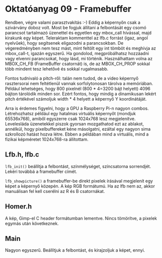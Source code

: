 Oktatóanyag 09 - Framebuffer
============================

Rendben, végre valami parasztvakítás :-) Eddig a képernyőn csak a szivárvány doboz volt. Most be fogjuk állítani a felbontását
egy csomó parancsot tartalmazó üzenettel és egyetlen egy mbox_call hívással, majd kirakunk egy képet. Teleraktam
kommenttel az lfb.c forrást (igaz, angol nyelvűek), hogy segítsenek eligazodni a parancsokban. De végeredményben
nem tesz mást, mint feltölt egy int tömböt és meghívja az mbox_call-t, igazán egyszerű. Ha gondolod, megpróbálhatsz
hozzáadni vagy elvenni parancsokat, hogy lásd, mi történik. Használhattam volna az MBOX_CH_FB (FrameBuffer csatornát)
is, de az MBOX_CH_PROP sokkal több mindent tesz lehetővé és sokkal rugalmasabb.

Fontos tudnivaló a pitch-ről: talán nem tudod, de a video képernyő rasztersorai nem feltétlenül vannak sorfolytonosan
tárolva a memóriában. Például lehetséges, hogy 800 pixelnél (800 * 4=3200 bájt helyett) 4096 bájton tárolódik minden
sor. Ezért fontos, hogy mindig a dinamikusan lekért pitch értékével számoljuk width * 4 helyett a képernyő Y
koordinátáját.

Arra is érdemes figyelni, hogy a GPU a Raspberry Pi-n nagyon combos. Létrehozhatsz például egy hatalmas virtuális
képernyőt (mondjuk 65536x768), amiből egyszerre csak 1024x768 lesz megjelenítve. Levelesláda üzenetekkel piszok
gyorsan mozgathatod ezt az ablakot, annélkül, hogy pixelbuffereket kéne másolgatni, ezáltal egy nagyon sima
szkrollozó hatást hozva létre. Ebben a példában mind a virtuális, mind a fizikai képméretet 1024x768-ra állítottam.

Lfb.h, lfb.c
------------

`lfb_init()` beállítja a felbontást, színmélységet, színcsatorna sorrendjét. Lekéri továbbá a framebuffer címét.

`lfb_showpicture()` a framebuffer-be direkt pixelek írásával megjelenít egy képet a képernyő közepén. A kép RGB formátumú. Ha
az lfb nem az, akkor manuálisan fel kell cserélni az R és B csatornákat.

Homer.h
-------

A kép, Gimp-el C header formátumban lementve. Nincs tömörítve, a pixelek egymás után következnek.

Main
----

Nagyon egyszerű. Beállítjuk a felbontást, és kirajzoljuk a képet, ennyi.
